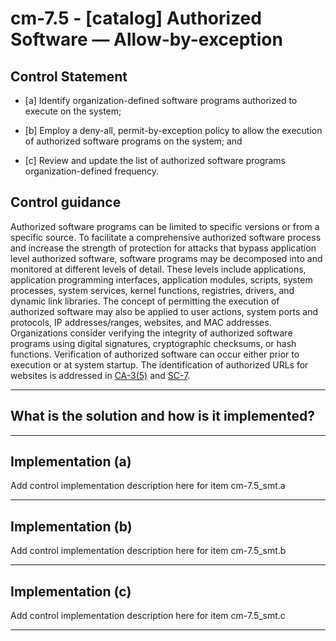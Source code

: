 # cm-7.5 - \[catalog\] Authorized Software — Allow-by-exception

## Control Statement

- \[a\] Identify organization-defined software programs authorized to execute on the system;

- \[b\] Employ a deny-all, permit-by-exception policy to allow the execution of authorized software programs on the system; and

- \[c\] Review and update the list of authorized software programs organization-defined frequency.

## Control guidance

Authorized software programs can be limited to specific versions or from a specific source. To facilitate a comprehensive authorized software process and increase the strength of protection for attacks that bypass application level authorized software, software programs may be decomposed into and monitored at different levels of detail. These levels include applications, application programming interfaces, application modules, scripts, system processes, system services, kernel functions, registries, drivers, and dynamic link libraries. The concept of permitting the execution of authorized software may also be applied to user actions, system ports and protocols, IP addresses/ranges, websites, and MAC addresses. Organizations consider verifying the integrity of authorized software programs using digital signatures, cryptographic checksums, or hash functions. Verification of authorized software can occur either prior to execution or at system startup. The identification of authorized URLs for websites is addressed in [CA-3(5)](#ca-3.5) and [SC-7](#sc-7).

______________________________________________________________________

## What is the solution and how is it implemented?

<!-- Please leave this section blank and enter implementation details in the parts below. -->

______________________________________________________________________

## Implementation (a)

Add control implementation description here for item cm-7.5_smt.a

______________________________________________________________________

## Implementation (b)

Add control implementation description here for item cm-7.5_smt.b

______________________________________________________________________

## Implementation (c)

Add control implementation description here for item cm-7.5_smt.c

______________________________________________________________________
